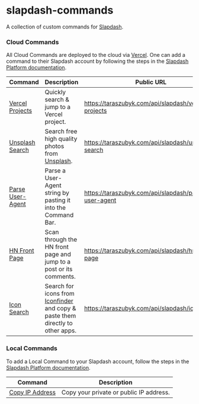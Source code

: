 # slapdash-commands

A collection of custom commands for [Slapdash](https://slapdash.com/developers).

### Cloud Commands

All Cloud Commands are deployed to the cloud via [Vercel](https://vercel.com/). One can add a command to their Slapdash account by following the steps in the [Slapdash Platform documentation](https://developers.slapdash.com/command-bar-101/cloud-commands#create-cloud-command).

| Command                                                                                                    | Description                                                             | Public URL                                           |
| ---------------------------------------------------------------------------------------------------------- | ----------------------------------------------------------------------- | ---------------------------------------------------- |
| [Vercel Projects](https://github.com/zuta/slapdash-commands/blob/master/api/slapdash/vercel-projects.ts)   | Quickly search & jump to a Vercel project.                              | https://taraszubyk.com/api/slapdash/vercel-projects  |
| [Unsplash Search](https://github.com/zuta/slapdash-commands/blob/master/api/slapdash/unsplash-search.ts)   | Search free high quality photos from [Unsplash](https://unsplash.com/). | https://taraszubyk.com/api/slapdash/unsplash-search  |
| [Parse User-Agent](https://github.com/zuta/slapdash-commands/blob/master/api/slapdash/parse-user-agent.ts) | Parse a User-Agent string by pasting it into the Command Bar.           | https://taraszubyk.com/api/slapdash/parse-user-agent |
| [HN Front Page](https://github.com/zuta/slapdash-commands/blob/master/api/slapdash/hn-front-page.ts)       | Scan through the HN front page and jump to a post or its comments.      | https://taraszubyk.com/api/slapdash/hn-front-page    |
| [Icon Search](https://github.com/zuta/slapdash-commands/blob/master/api/slapdash/iconfinder.ts)            | Search for icons from [Iconfinder](https://www.iconfinder.com/) and copy & paste them directly to other apps.        | https://taraszubyk.com/api/slapdash/iconfinder       |

### Local Commands

To add a Local Command to your Slapdash account, follow the steps in the [Slapdash Platform documentation](https://developers.slapdash.com/command-bar-101/local-commands#create-local-command).

| Command                                                                                                    | Description                             |
| ---------------------------------------------------------------------------------------------------------- | --------------------------------------- |
| [Copy IP Address](https://github.com/zuta/slapdash-commands/blob/master/local-commands/copy-ip-address.sh) | Copy your private or public IP address. |
